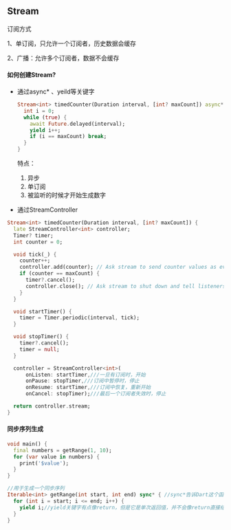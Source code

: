 ## Stream

订阅方式

1、单订阅，只允许一个订阅者，历史数据会缓存

2、广播：允许多个订阅者，数据不会缓存

#### 如何创建Stream?

- 通过async*  、yeild等关键字

  ```dart
  Stream<int> timedCounter(Duration interval, [int? maxCount]) async* {
    int i = 0;
    while (true) {
      await Future.delayed(interval);
      yield i++;
      if (i == maxCount) break;
    }
  }
  ```

  特点：

  1. 异步
  2. 单订阅
  3. 被监听的时候才开始生成数字

- 通过StreamController

```dart
Stream<int> timedCounter(Duration interval, [int? maxCount]) {
  late StreamController<int> controller;
  Timer? timer;
  int counter = 0;

  void tick(_) {
    counter++;
    controller.add(counter); // Ask stream to send counter values as event.
    if (counter == maxCount) {
      timer?.cancel();
      controller.close(); // Ask stream to shut down and tell listeners.
    }
  }

  void startTimer() {
    timer = Timer.periodic(interval, tick);
  }

  void stopTimer() {
    timer?.cancel();
    timer = null;
  }

  controller = StreamController<int>(
      onListen: startTimer,///一旦有订阅时，开始
      onPause: stopTimer,///订阅中暂停时，停止
      onResume: startTimer,///订阅中恢复，重新开始
      onCancel: stopTimer);///最后一个订阅者失效时，停止

  return controller.stream;
}
```

#### 同步序列生成

```dart
void main() {
  final numbers = getRange(1, 10);
  for (var value in numbers) {
    print('$value');
  }
}

//用于生成一个同步序列
Iterable<int> getRange(int start, int end) sync* { //sync*告诉Dart这个函数是一个按需生产值的同步生成器函数
  for (int i = start; i <= end; i++) {
    yield i;//yield关键字有点像return，但是它是单次返回值，并不会像return直接结束整个函数
  }
}
```

